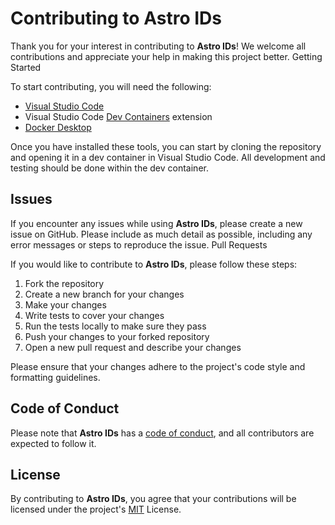 # Contributing to Astro IDs

Thank you for your interest in contributing to **Astro IDs**! We welcome all contributions and appreciate your help in making this project better.
Getting Started

To start contributing, you will need the following:

- [Visual Studio Code](https://code.visualstudio.com/)
- Visual Studio Code [Dev Containers](https://marketplace.visualstudio.com/items?itemName=ms-vscode-remote.remote-containers) extension
- [Docker Desktop](https://www.docker.com/products/docker-desktop/)

Once you have installed these tools, you can start by cloning the repository and opening it in a dev container in Visual Studio Code. All development and testing should be done within the dev container.

## Issues

If you encounter any issues while using **Astro IDs**, please create a new issue on GitHub. Please include as much detail as possible, including any error messages or steps to reproduce the issue.
Pull Requests

If you would like to contribute to **Astro IDs**, please follow these steps:

1. Fork the repository
1. Create a new branch for your changes
1. Make your changes
1. Write tests to cover your changes
1. Run the tests locally to make sure they pass
1. Push your changes to your forked repository
1. Open a new pull request and describe your changes

Please ensure that your changes adhere to the project's code style and formatting guidelines.

## Code of Conduct

Please note that **Astro IDs** has a [code of conduct](CODE_OF_CONDUCT.md), and all contributors are expected to follow it.

## License

By contributing to **Astro IDs**, you agree that your contributions will be licensed under the project's [MIT](LICENSE) License.

